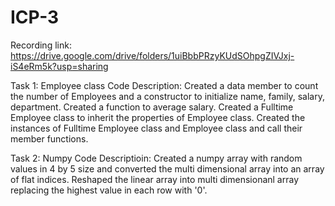 # ICP-3

Recording link: https://drive.google.com/drive/folders/1uiBbbPRzyKUdSOhpgZIVJxj-iS4eRm5k?usp=sharing

Task 1: Employee class
Code Description: Created a data member to count the number of Employees and a constructor to initialize name, family, salary, department. Created a function to average salary. Created a Fulltime Employee class to inherit the properties of Employee class. Created the instances of Fulltime Employee class and Employee class and call their member functions.

Task 2: Numpy
Code Descriptioin: Created a numpy array with random values in 4 by 5 size and converted the multi dimensional array into an array of flat indices. Reshaped the linear array into multi dimensionanl array replacing the highest value in each row with '0'.
